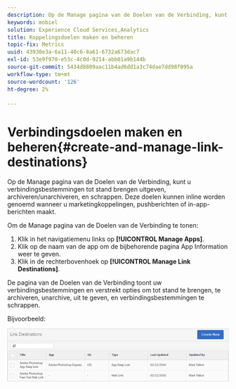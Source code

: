 ```yaml
---
description: Op de Manage pagina van de Doelen van de Verbinding, kunt u verbindingsbestemmingen tot stand brengen uitgeven, archiveren/unarchiveren, en schrappen. Deze doelen kunnen inline worden genoemd wanneer u marketingkoppelingen, pushberichten of in-app-berichten maakt.
keywords: mobiel
solution: Experience Cloud Services,Analytics
title: Koppelingsdoelen maken en beheren
topic-fix: Metrics
uuid: 43930e3a-6a11-40c6-8a61-6732a673dac7
exl-id: 53e9f970-e53c-4c0d-9214-abb01a9b144b
source-git-commit: 5434d8809aac11b4ad6dd1a3c74dae7dd98f095a
workflow-type: tm+mt
source-wordcount: '126'
ht-degree: 2%

---
```


# Verbindingsdoelen maken en beheren{#create-and-manage-link-destinations}

Op de Manage pagina van de Doelen van de Verbinding, kunt u verbindingsbestemmingen tot stand brengen uitgeven, archiveren/unarchiveren, en schrappen. Deze doelen kunnen inline worden genoemd wanneer u marketingkoppelingen, pushberichten of in-app-berichten maakt.

Om de Manage pagina van de Doelen van de Verbinding te tonen:

1. Klik in het navigatiemenu links op **[!UICONTROL Manage Apps]**.
1. Klik op de naam van de app om de bijbehorende pagina App Information weer te geven.
1. Klik in de rechterbovenhoek op **[!UICONTROL Manage Link Destinations]**.

De pagina van de Doelen van de Verbinding toont uw verbindingsbestemmingen en verstrekt opties om tot stand te brengen, te archiveren, unarchive, uit te geven, en verbindingsbestemmingen te schrappen.

Bijvoorbeeld:

![](assets/link_destinations_list.png)
